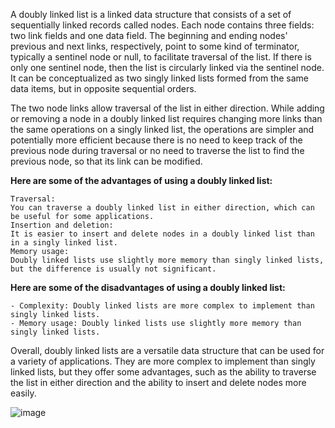 A doubly linked list is a linked data structure that consists of a set of sequentially linked records called nodes. Each node contains three fields: two link fields and one data field. The beginning and ending nodes' previous and next links, respectively, point to some kind of terminator, typically a sentinel node or null, to facilitate traversal of the list. If there is only one sentinel node, then the list is circularly linked via the sentinel node. It can be conceptualized as two singly linked lists formed from the same data items, but in opposite sequential orders.

The two node links allow traversal of the list in either direction. While adding or removing a node in a doubly linked list requires changing more links than the same operations on a singly linked list, the operations are simpler and potentially more efficient because there is no need to keep track of the previous node during traversal or no need to traverse the list to find the previous node, so that its link can be modified.

**Here are some of the advantages of using a doubly linked list:**

    Traversal:
    You can traverse a doubly linked list in either direction, which can be useful for some applications.
    Insertion and deletion:
    It is easier to insert and delete nodes in a doubly linked list than in a singly linked list.
    Memory usage:
    Doubly linked lists use slightly more memory than singly linked lists, but the difference is usually not significant.

**Here are some of the disadvantages of using a doubly linked list:**

    - Complexity: Doubly linked lists are more complex to implement than singly linked lists.
    - Memory usage: Doubly linked lists use slightly more memory than singly linked lists.

Overall, doubly linked lists are a versatile data structure that can be used for a variety of applications. They are more complex to implement than singly linked lists, but they offer some advantages, such as the ability to traverse the list in either direction and the ability to insert and delete nodes more easily.

![image](https://github.com/govindraj-7c/Java-DSA/assets/126868326/38e85428-5b61-47f0-8e10-ebb26cfe5a4d)
